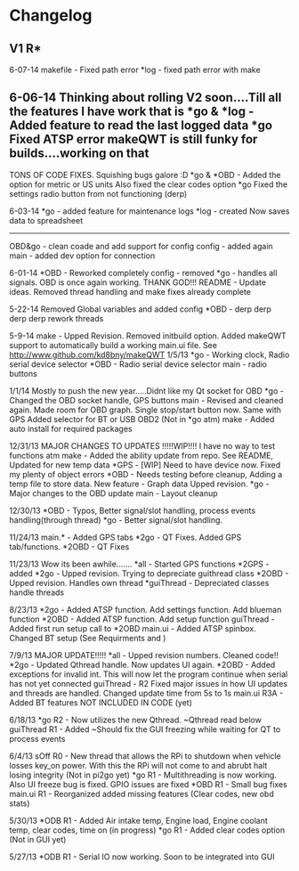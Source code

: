 Changelog
==============================================
V1 R*
---------------
6-07-14
makefile - Fixed path error
*log - fixed path error with make

6-06-14
Thinking about rolling V2 soon....Till all the features I have work that is
*go & *log - Added feature to read the last logged data
*go Fixed ATSP error
makeQWT is still funky for builds....working on that
----------------
TONS OF CODE FIXES. Squishing bugs galore :D
*go & *OBD - Added the option for metric or US units
    Also fixed the clear codes option
*go Fixed the settings radio button from not functioning (derp)

6-03-14
*go -  added feature for maintenance logs
*log - created Now saves data to spreadsheet

---------------
OBD&go - clean coade and add support for config
config - added again
main - added dev option for connection

6-01-14
*OBD - Reworked completely 
config - removed
*go - handles all signals. OBD is once again working. THANK GOD!!!
README - Update ideas. Removed thread handling and make fixes already complete

5-22-14
Removed Global variables and added config
*OBD - derp derp derp derp rework threads

5-9-14
make - Upped Revision. Removed initbuild option. Added makeQWT support to automatically build a working main.ui file. See http://www.github.com/kd8bny/makeQWT
1/5/13
*go - Working clock, Radio serial device selector
*OBD - Radio serial device selector
main - radio buttons

1/1/14
Mostly to push the new year.....Didnt like my Qt socket for OBD
*go - Changed the OBD socket handle, GPS buttons
main - Revised and cleaned again. Made room for OBD graph. Single stop/start button now. Same with GPS
		Added selector for BT or USB OBD2 (Not in *go atm)
make - Added auto install for required packages

12/31/13
MAJOR CHANGES TO UPDATES !!!!!WIP!!!! I have no way to test functions atm
make - Added the ability update from repo. See README, Updated for new temp data
*GPS - [WIP] Need to have device now. Fixed my plenty of object errors
*OBD - Needs testing before cleanup, Adding a temp file to store data. New feature - Graph data
		Upped revision.
*go  - Major changes to the OBD update
main - Layout cleanup

12/30/13
*OBD - Typos, Better signal/slot handling, process events handling(through thread)
*go - Better signal/slot handling.

11/24/13
main.* - Added GPS tabs
*2go - QT Fixes. Added GPS tab/functions. 
*2OBD - QT Fixes

11/23/13
Wow its been awhile.......
*all - Started GPS functions
*2GPS - added
*2go - Upped revision. Trying to depreciate guithread class
*2OBD - Upped revision. Handles own thread
*guiThread - Depreciated classes handle threads

8/23/13
*2go - Added ATSP function. Add settings function. Add blueman function
*2OBD - Added ATSP function. Add setup function
guiThread - Added first run setup call to *2OBD
main.ui - Added ATSP spinbox. Changed BT setup (See Requirments and )

7/9/13
MAJOR UPDATE!!!!!
*all - Upped revision numbers. Cleaned code!!
*2go - Updated Qthread handle. Now updates UI again. 
*2OBD - Added exceptions for invalid int. This will now let the program continue when serial has not yet  connected
guiThread - R2 Fixed major issues in how UI updates and threads are handled. Changed update time from 5s to 1s 
main.ui R3A - Added BT features NOT INCLUDED IN CODE (yet)

6/18/13
*go R2 - Now utilizes the new Qthread. ~Qthread read below
guiThread R1 - Added ~Should fix the GUI freezing while waiting for QT to process events

6/4/13
sOff R0 - New thread that allows the RPi to shutdown when vehicle losses key_on power. With this the RPi will not come to and abrubt halt losing integrity (Not in pi2go yet)
*go R1 - Multithreading is now working. Also UI freeze bug is fixed. GPIO issues are fixed
*OBD R1 - Small bug fixes
main.ui R1 - Reorganized added missing features (Clear codes, new obd stats)

5/30/13
*ODB R1 - Added Air intake temp, Engine load, Engine coolant temp, clear codes, time on (in progress)
*go R1	- Added clear codes option (Not in GUI yet)

5/27/13
*ODB R1 - Serial IO now working. Soon to be integrated into GUI
